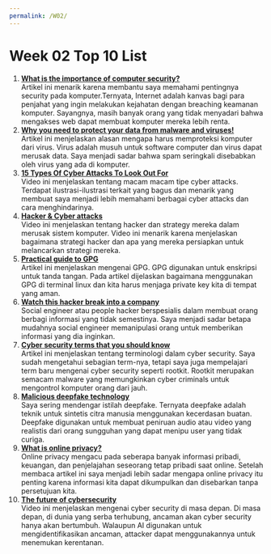 ```yaml
---
permalink: /W02/
---
```


# Week 02 Top 10 List
1. [**What is the importance of computer security?**](https://www.easytechjunkie.com/what-is-the-importance-of-computer-security.htm)<br> 
Artikel ini menarik karena membantu saya memahami pentingnya security pada komputer.Ternyata, Internet adalah kanvas bagi para penjahat yang ingin melakukan kejahatan dengan breaching keamanan komputer. Sayangnya, masih banyak orang yang tidak menyadari bahwa mengakses web dapat membuat komputer mereka lebih renta.
2. [**Why you need to protect your data from malware and viruses!**](https://www.lifehack.org/487044/five-reasons-why-you-need-to-protect-every-device-from-malware-and-viruses)<br>
Artikel ini menjelaskan alasan mengapa harus memproteksi komputer dari virus. Virus adalah musuh untuk software computer dan virus dapat merusak data. Saya menjadi sadar bahwa spam seringkali disebabkan oleh virus yang ada di komputer.
3. [**15 Types Of Cyber Attacks To Look Out For**](https://www.youtube.com/watch?v=NDcEOW8r0xc)<br>
Video ini menjelaskan tentang macam macam tipe cyber attacks. Terdapat ilustrasi-ilustrasi terkait yang bagus dan menarik yang membuat saya menjadi lebih memahami berbagai cyber attacks dan cara menghindarinya.
4. [**Hacker & Cyber attacks**](https://www.youtube.com/watch?v=_GzE99AmAQU)<br>
Video ini menjelaskan tentang hacker dan strategy mereka dalam merusak sistem komputer. Video ini menarik karena menjelaskan bagaimana strategi hacker dan apa yang mereka persiapkan untuk melancarkan strategi mereka.
5. [**Practical guide to GPG**](https://www.linuxbabe.com/security/a-practical-guide-to-gpg-part-1-generate-your-keypair)<br>
Artikel ini menjelaskan mengenai GPG. GPG digunakan untuk enskripsi untuk tanda tangan. Pada artikel dijelaskan bagaimana menggunakan GPG di terminal linux dan kita harus menjaga private key kita di tempat yang aman.
6. [**Watch this hacker break into a company**](https://www.youtube.com/watch?v=PWVN3Rq4gzw)<br>
Social engineer atau people hacker berspesialis dalam membuat orang berbagi informasi yang tidak semestinya. Saya menjadi sadar betapa mudahnya social engineer memanipulasi orang untuk memberikan informasi yang dia inginkan.
7. [**Cyber security terms that you should know**](https://www.cybintsolutions.com/20-cyber-security-terms-that-you-should-know/)<br>
Artikel ini menjelaskan tentang terminologi dalam cyber security. Saya sudah mengetahui sebagian term-nya, tetapi saya juga mempelajari term baru mengenai cyber security seperti rootkit. Rootkit merupakan semacam malware yang memungkinkan cyber criminals untuk mengontrol komputer orang dari jauh.
8. [**Malicious deepfake technology**](https://www.mimecast.com/blog/malicious-deepfake-technology-a-growing-cyber-threat/)<br>
Saya sering mendengar istilah deepfake. Ternyata deepfake adalah teknik untuk sintetis citra manusia menggunakan kecerdasan buatan. Deepfake digunakan untuk membuat  peniruan audio atau video  yang realistis dari orang sungguhan yang dapat menipu user yang tidak curiga.
9. [**What is online privacy?**](https://clario.co/blog/what-is-online-privacy/)<br>
Online privacy mengacu pada seberapa banyak informasi pribadi, keuangan, dan penjelajahan seseorang tetap pribadi saat online. Setelah membaca artikel ini saya menjadi lebih sadar mengapa online privacy itu penting karena informasi kita dapat dikumpulkan dan disebarkan tanpa persetujuan kita.
10. [**The future of cybersecurity**](https://www.youtube.com/watch?v=ZENOIh4L54E)<br>
Video ini menjelaskan mengenai cyber security di masa depan. Di masa depan, di dunia yang serba terhubung, ancaman akan cyber security hanya akan bertumbuh. Walaupun AI digunakan untuk mengidentifikasikan ancaman, attacker dapat menggunakannya untuk menemukan kerentanan.
